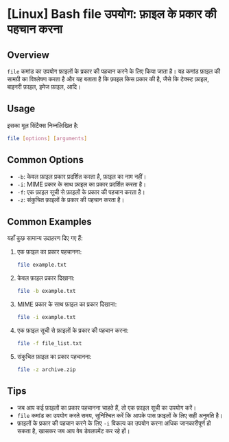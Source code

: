 # [Linux] Bash file उपयोग: फ़ाइल के प्रकार की पहचान करना

## Overview
`file` कमांड का उपयोग फ़ाइलों के प्रकार की पहचान करने के लिए किया जाता है। यह कमांड फ़ाइल की सामग्री का विश्लेषण करता है और यह बताता है कि फ़ाइल किस प्रकार की है, जैसे कि टेक्स्ट फ़ाइल, बाइनरी फ़ाइल, इमेज फ़ाइल, आदि।

## Usage
इसका मूल सिंटैक्स निम्नलिखित है:

```bash
file [options] [arguments]
```

## Common Options
- `-b`: केवल फ़ाइल प्रकार प्रदर्शित करता है, फ़ाइल का नाम नहीं।
- `-i`: MIME प्रकार के साथ फ़ाइल का प्रकार प्रदर्शित करता है।
- `-f`: एक फ़ाइल सूची से फ़ाइलों के प्रकार की पहचान करता है।
- `-z`: संकुचित फ़ाइलों के प्रकार की पहचान करता है।

## Common Examples
यहाँ कुछ सामान्य उदाहरण दिए गए हैं:

1. एक फ़ाइल का प्रकार पहचानना:
   ```bash
   file example.txt
   ```

2. केवल फ़ाइल प्रकार दिखाना:
   ```bash
   file -b example.txt
   ```

3. MIME प्रकार के साथ फ़ाइल का प्रकार दिखाना:
   ```bash
   file -i example.txt
   ```

4. एक फ़ाइल सूची से फ़ाइलों के प्रकार की पहचान करना:
   ```bash
   file -f file_list.txt
   ```

5. संकुचित फ़ाइल का प्रकार पहचानना:
   ```bash
   file -z archive.zip
   ```

## Tips
- जब आप कई फ़ाइलों का प्रकार पहचानना चाहते हैं, तो एक फ़ाइल सूची का उपयोग करें।
- `file` कमांड का उपयोग करते समय, सुनिश्चित करें कि आपके पास फ़ाइलों के लिए सही अनुमति है।
- फ़ाइलों के प्रकार की पहचान करने के लिए `-i` विकल्प का उपयोग करना अधिक जानकारीपूर्ण हो सकता है, खासकर जब आप वेब डेवलपमेंट कर रहे हों।